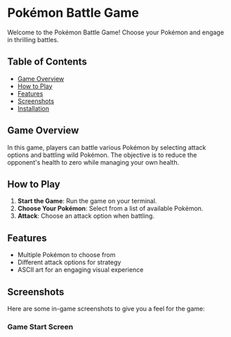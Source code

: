 # Pokémon Battle Game

Welcome to the Pokémon Battle Game! Choose your Pokémon and engage in thrilling battles. 

## Table of Contents
- [Game Overview](#game-overview)
- [How to Play](#how-to-play)
- [Features](#features)
- [Screenshots](#screenshots)
- [Installation](#installation)

## Game Overview

In this game, players can battle various Pokémon by selecting attack options and battling wild Pokémon. The objective is to reduce the opponent's health to zero while managing your own health.

## How to Play

1. **Start the Game**: Run the game on your terminal.
2. **Choose Your Pokémon**: Select from a list of available Pokémon.
3. **Attack**: Choose an attack option when battling.

## Features

- Multiple Pokémon to choose from
- Different attack options for strategy
- ASCII art for an engaging visual experience

## Screenshots

Here are some in-game screenshots to give you a feel for the game:

### Game Start Screen
